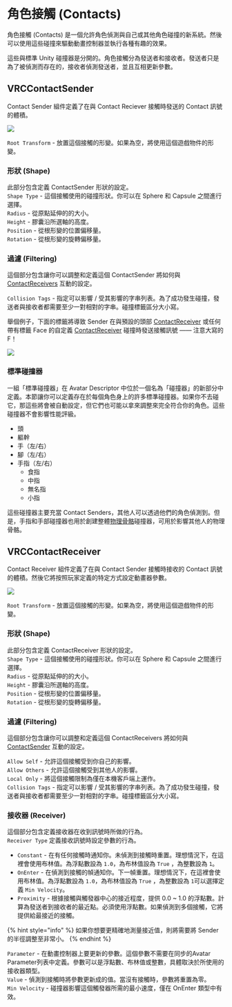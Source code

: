 # 角色接觸 (Contacts)

角色接觸 (Contacts) 是一個允許角色偵測與自己或其他角色碰撞的新系統。然後可以使用這些碰撞來驅動動畫控制器並執行各種有趣的效果。

這些與標準 Unity 碰撞器是分開的。角色接觸分為發送者和接收者。發送者只是為了被偵測而存在的，接收者偵測發送者，並且互相更新參數。

## VRCContactSender

Contact Sender 組件定義了在與 Contact Reciever 接觸時發送的 Contact 訊號的體積。

![](https://files.readme.io/59b6e82-2022-04-19\_11-53-01\_Unity.png)

`Root Transform` - 放置這個接觸的形變。如果為空，將使用這個遊戲物件的形變。

### 形狀 (Shape) <a href="#shape" id="shape"></a>

此部分包含定義 ContactSender 形狀的設定。\
`Shape Type` - 這個接觸使用的碰撞形狀。你可以在 Sphere 和 Capsule 之間進行選擇。\
`Radius` - 從原點延伸的的大小。\
`Height` - 膠囊沿所選軸的高度。\
`Position` - 從根形變的位置偏移量。\
`Rotation` - 從根形變的旋轉偏移量。

### 過濾 (Filtering) <a href="#filtering" id="filtering"></a>

這個部分包含讓你可以調整和定義這個 ContactSender 將如何與 [ContactReceivers](contacts.md#vrccontactreceiver) 互動的設定。

`Collision Tags` - 指定可以影響 / 受其影響的字串列表。為了成功發生碰撞，發送者與接收者都需要至少一對相對的字串。碰撞標籤區分大小寫。

舉個例子，下面的標籤將導致 Sender 在與預設的頭部 [ContactReceiver](contacts.md#vrccontactreceiver) 或任何帶有標籤 Face 的自定義 [ContactReceiver](contacts.md#vrccontactreceiver) 碰撞時發送接觸訊號 —— 注意大寫的 F！

![](https://files.readme.io/de34d55-2022-04-19\_11-53-34\_NVIDIA\_Share.png)

### 標準碰撞器 <a href="#standard-colliders" id="standard-colliders"></a>

一組「標準碰撞器」在 Avatar Descriptor 中位於一個名為「碰撞器」的新部分中定義。本節讓你可以定義存在於每個角色身上的許多標準碰撞器。如果你不去碰它，那這些將會被自動設定，但它們也可能以拿來調整來完全符合你的角色。這些碰撞器不會影響性能評級。

* 頭
* 軀幹
* 手（左/右）
* 腳（左/右）
* 手指（左/右）
  * 食指
  * 中指
  * 無名指
  * 小指

這些碰撞器主要充當 Contact Senders，其他人可以透過他們的角色偵測到。但是，手指和手部碰撞器也用於創建整體[物理骨骼](physbones.md)碰撞器，可用於影響其他人的物理骨骼。

## VRCContactReceiver

Contact Receiver 組件定義了在與 Contact Sender 接觸時接收的 Contact 訊號的體積。然後它將按照玩家定義的特定方式設定動畫器參數。

![](https://files.readme.io/6f84ac4-2022-04-19\_11-57-25\_NVIDIA\_Share.png)

`Root Transform` - 放置這個接觸的形變。如果為空，將使用這個遊戲物件的形變。

### 形狀 (Shape) <a href="#shape-1" id="shape-1"></a>

此部分包含定義 ContactReceiver 形狀的設定。\
`Shape Type` - 這個接觸使用的碰撞形狀。你可以在 Sphere 和 Capsule 之間進行選擇。\
`Radius` - 從原點延伸的的大小。\
`Height` - 膠囊沿所選軸的高度。\
`Position` - 從根形變的位置偏移量。\
`Rotation` - 從根形變的旋轉偏移量。

### 過濾 (Filtering) <a href="#filtering-1" id="filtering-1"></a>

這個部分包含讓你可以調整和定義這個 ContactReceivers 將如何與 [ContactSender](contacts.md#vrccontactsender) 互動的設定。

`Allow Self` - 允許這個接觸受到你自己的影響。\
`Allow Others` - 允許這個接觸受到其他人的影響。\
`Local Only` - 將這個接觸限制為僅在本機客戶端上運作。\
`Collision Tags` - 指定可以影響 / 受其影響的字串列表。為了成功發生碰撞，發送者與接收者都需要至少一對相對的字串。碰撞標籤區分大小寫。

### 接收器 (Receiver) <a href="#receiver" id="receiver"></a>

這個部分包含定義接收器在收到訊號時所做的行為。\
`Receiver Type` 定義接收訊號時設定參數的行為。

* `Constant` - 在有任何接觸時通知你。未偵測到接觸時重置。理想情況下，在這裡會使用布林值。為浮點數設為 `1.0`，為布林值設為 `True` ，為整數設為 `1`。
* `OnEnter` - 在偵測到接觸的幀通知你。下一幀重置。理想情況下，在這裡會使用布林值。為浮點數設為 `1.0`，為布林值設為 `True` ，為整數設為 `1`可以選擇定義 `Min Velocity`。
* `Proximity` - 根據接觸與觸發器中心的接近程度，提供 0.0 \~ 1.0 的浮點數。計算為發送者到接收者的最近點。必須使用浮點數。如果偵測到多個接觸，它將提供給最接近的接觸。

{% hint style="info" %}
如果你想要更精確地測量接近值，則將需要將 Sender 的半徑調整至非常小。
{% endhint %}

`Parameter` - 在動畫控制器上要更新的參數。這個參數不需要在同步的Avatar Parameter列表中定義。參數可以是浮點數、布林值或整數，具體取決於所使用的接收器類型。\
`Value` - 偵測到接觸時將參數更新成的值。當沒有接觸時，參數將重置為零。\
`Min Velocity` - 碰撞器影響這個觸發器所需的最小速度，僅在 OnEnter 類型中有效。
